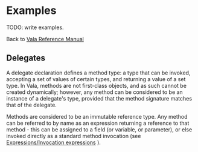 

Examples
========

TODO: write examples.

Back to [Vala Reference Manual](http://wiki.gnome.org/action/show/Projects/Vala/Manual/Export/Vala/Manual#)



Delegates
---------

A delegate declaration defines a method type: a type that can be invoked, accepting a set of values of certain types, and returning a value of a set type. In Vala, methods are not first-class objects, and as such cannot be created dynamically; however, any method can be considered to be an instance of a delegate's type, provided that the method signature matches that of the delegate.

Methods are considered to be an immutable reference type. Any method can be referred to by name as an expression returning a reference to that method - this can be assigned to a field (or variable, or parameter), or else invoked directly as a standard method invocation (see
[Expressions/Invocation expressions](http://wiki.gnome.org/action/show/Projects/Vala/Manual/Export/Vala/Manual/Expressions#Invocation_expressions)
).


